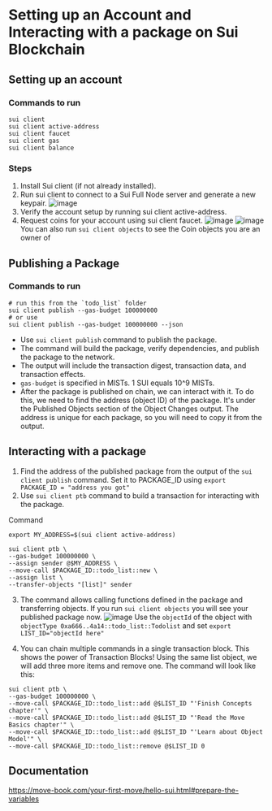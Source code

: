 # Setting up an Account and Interacting with a package on Sui Blockchain

## Setting up an account

### Commands to run

```
sui client
sui client active-address
sui client faucet
sui client gas
sui client balance
```

### Steps

1. Install Sui client (if not already installed).
2. Run sui client to connect to a Sui Full Node server and generate a new keypair.
   ![image](https://github.com/Eshan-Sharma/movebook/assets/43044334/08217293-f1f4-4452-aabc-1a183a8b5d66)
3. Verify the account setup by running sui client active-address.
4. Request coins for your account using sui client faucet.
   ![image](https://github.com/Eshan-Sharma/movebook/assets/43044334/4509cfae-2237-4fdd-aa54-f88c666c002e)
   ![image](https://github.com/Eshan-Sharma/movebook/assets/43044334/7f9d9257-5087-4d25-99c5-c68ffc8d0b06)
   You can also run `sui client objects` to see the Coin objects you are an owner of

## Publishing a Package

### Commands to run

```
# run this from the `todo_list` folder
sui client publish --gas-budget 100000000
# or use
sui client publish --gas-budget 100000000 --json
```

- Use `sui client publish` command to publish the package.
- The command will build the package, verify dependencies, and publish the package to the network.
- The output will include the transaction digest, transaction data, and transaction effects.
- `gas-budget` is specified in MISTs. 1 SUI equals 10^9 MISTs.
- After the package is published on chain, we can interact with it. To do this, we need to find the address (object ID) of the package. It's under the Published Objects section of the Object Changes output. The address is unique for each package, so you will need to copy it from the output.

## Interacting with a package

1. Find the address of the published package from the output of the `sui client publish` command. Set it to PACKAGE_ID using `export PACKAGE_ID = "address you got"`
2. Use `sui client ptb` command to build a transaction for interacting with the package.

Command

```
export MY_ADDRESS=$(sui client active-address)

sui client ptb \
--gas-budget 100000000 \
--assign sender @$MY_ADDRESS \
--move-call $PACKAGE_ID::todo_list::new \
--assign list \
--transfer-objects "[list]" sender
```

3. The command allows calling functions defined in the package and transferring objects.
   If you run `sui client objects` you will see your published package now.
![image](https://github.com/Eshan-Sharma/movebook/assets/43044334/8c6efc86-28e4-42d1-8f03-d824c98aef1f)
Use the ```objectId``` of the object with ```objectType 0xa666..4a14::todo_list::Todolist``` and set ```export LIST_ID="objectId here"```

4. You can chain multiple commands in a single transaction block. This shows the power of Transaction Blocks! Using the same list object, we will add three more items and remove one. The command will look like this:
```
sui client ptb \
--gas-budget 100000000 \
--move-call $PACKAGE_ID::todo_list::add @$LIST_ID "'Finish Concepts chapter'" \
--move-call $PACKAGE_ID::todo_list::add @$LIST_ID "'Read the Move Basics chapter'" \
--move-call $PACKAGE_ID::todo_list::add @$LIST_ID "'Learn about Object Model'" \
--move-call $PACKAGE_ID::todo_list::remove @$LIST_ID 0
```

## Documentation
https://move-book.com/your-first-move/hello-sui.html#prepare-the-variables
